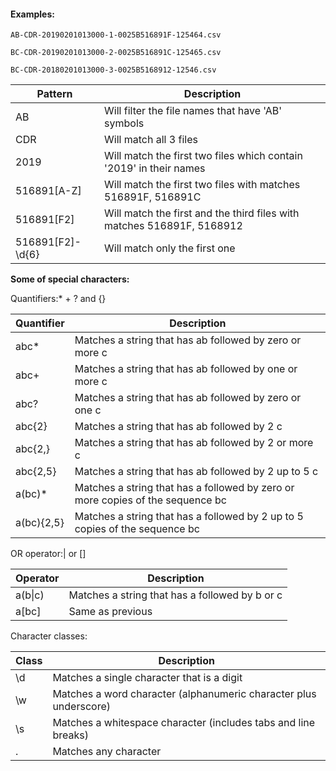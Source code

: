 #### Examples:

    AB-CDR-20190201013000-1-0025B516891F-125464.csv

    BC-CDR-20190201013000-2-0025B516891C-125465.csv

    BC-CDR-20180201013000-3-0025B5168912-12546.csv

|Pattern         | Description                                                           |
|----------------|-----------------------------------------------------------------------|
|AB              | Will filter the file names that have 'AB' symbols                     |
|CDR             | Will match all 3 files                                                |
|2019            | Will match the first two files which contain '2019' in their names    |
|516891[A-Z]     | Will match the first two files with matches 516891F, 516891C          |
|516891[F2]      | Will match the first and the third files with matches 516891F, 5168912|
|516891[F2]-\d{6}|  Will match only the first one                                        |

**Some of special characters:**

Quantifiers:* + ? and {}

|Quantifier              | Description                                                                    |
|------------------------|--------------------------------------------------------------------------------|
|abc*                    | Matches a string that has ab followed by zero or more c                        |
|abc+                    | Matches a string that has ab followed by one or more c                         |
|abc?                    | Matches a string that has ab followed by zero or one c                         |
|abc{2}                  | Matches a string that has ab followed by 2 c                                   |
|abc{2,}                 | Matches a string that has ab followed by 2 or more c                           |
|abc{2,5}                | Matches a string that has ab followed by 2 up to 5 c                           |
|a(bc)*                  | Matches a string that has a followed by zero or more copies of the sequence bc |
|a(bc){2,5}              | Matches a string that has a followed by 2 up to 5 copies of the sequence bc    |

OR operator:| or []

|Operator | Description                                                              |
|---------|--------------------------------------------------------------------------|
|a(b&#124;c)   | Matches a string that has a followed by b or c                      |
|a[bc]    | Same as previous                                                         |

Character classes:

| Class | Description                                                                |
|-------|----------------------------------------------------------------------------|
| \d    | Matches a single character that is a digit                                 |
| \w    | Matches a word character (alphanumeric character plus underscore)          |
| \s    | Matches a whitespace character (includes tabs and line breaks)             |
| .     | Matches any character                                                      |
